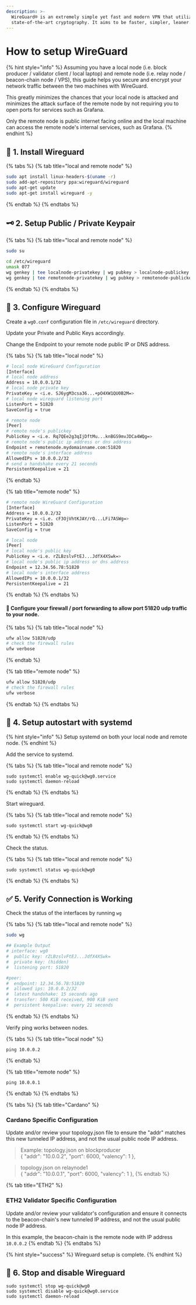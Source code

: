 ```yaml
---
description: >-
  WireGuard® is an extremely simple yet fast and modern VPN that utilizes
  state-of-the-art cryptography. It aims to be faster, simpler, leaner.
---
```


# How to setup WireGuard

{% hint style="info" %}
Assuming you have a local node \(i.e. block producer / validator client / local laptop\) and remote node \(i.e. relay node / beacon-chain node / VPS\), this guide helps you secure and encrypt your network traffic between the two machines with WireGuard. 

This greatly minimizes the chances that your local node is attacked and minimizes the attack surface of the remote node by not requiring you to open ports for services such as Grafana. 

Only the remote node is public internet facing online and the local machine can access the remote node's internal services, such as Grafana.
{% endhint %}

## 🐣 1. Install Wireguard

{% tabs %}
{% tab title="local and remote node" %}
```bash
sudo apt install linux-headers-$(uname -r)
sudo add-apt-repository ppa:wireguard/wireguard
sudo apt-get update
sudo apt-get install wireguard -y
```
{% endtab %}
{% endtabs %}

##  🗝 2. Setup Public / Private Keypair

{% tabs %}
{% tab title="local and remote node" %}
```bash
sudo su

cd /etc/wireguard
umask 077
wg genkey | tee localnode-privatekey | wg pubkey > localnode-publickey
wg genkey | tee remotenode-privatekey | wg pubkey > remotenode-publickey
```
{% endtab %}
{% endtabs %}

## 🤖 3. Configure Wireguard

Create a `wg0.conf` configuration file in  `/etc/wireguard` directory. 

Update your Private and Public Keys accordingly. 

Change the Endpoint to your remote node public IP or DNS address.

{% tabs %}
{% tab title="local node" %}
```bash
# local node WireGuard Configuration
[Interface]
# local node address
Address = 10.0.0.1/32
# local node private key
PrivateKey = <i.e. SJ6ygM3csa36...+pO4XW1QU0B2M=>
# local node wireguard listening port
ListenPort = 51820
SaveConfig = true

# remote node
[Peer]
# remote node's publickey
PublicKey = <i.e. Rq7QEe2g3qIjDftMu...knBGS9mvJDCa4WQg=>
# remote node's public ip address or dns address
Endpoint = remotenode.mydomainname.com:51820
# remote node's interface address
AllowedIPs = 10.0.0.2/32
# send a handshake every 21 seconds
PersistentKeepalive = 21
```
{% endtab %}

{% tab title="remote node" %}
```bash
# remote node WireGuard Configuration
[Interface]
Address = 10.0.0.2/32
PrivateKey = <i.e. cF3OjVhtKJAY/rQ...LFi7ASWg=>
ListenPort = 51820
SaveConfig = true

# local node
[Peer]
# local node's public key
PublicKey = <i.e. rZLBzslvFtEJ...JdfX4XSwk=>
# local node's public ip address or dns address
Endpoint = 12.34.56.78:51820
# local node's interface address
AllowedIPs = 10.0.0.1/32
PersistentKeepalive = 21
```
{% endtab %}
{% endtabs %}

#### 🧱 Configure your firewall / port forwarding to allow port 51820 udp traffic to your node.

{% tabs %}
{% tab title="local node" %}
```bash
ufw allow 51820/udp
# check the firewall rules
ufw verbose
```
{% endtab %}

{% tab title="remote node" %}
```bash
ufw allow 51820/udp
# check the firewall rules
ufw verbose
```
{% endtab %}
{% endtabs %}

## 🔗 4. Setup autostart with systemd

{% hint style="info" %}
Setup systemd on both your local node and remote node.
{% endhint %}

Add the service to systemd.

{% tabs %}
{% tab title="local and remote node" %}
```text
sudo systemctl enable wg-quick@wg0.service
sudo systemctl daemon-reload
```
{% endtab %}
{% endtabs %}

Start wireguard.

{% tabs %}
{% tab title="local and remote node" %}
```text
sudo systemctl start wg-quick@wg0
```
{% endtab %}
{% endtabs %}

Check the status.

{% tabs %}
{% tab title="local and remote node" %}
```text
sudo systemctl status wg-quick@wg0
```
{% endtab %}
{% endtabs %}

## ✅ 5. Verify Connection is Working

Check the status of the interfaces by running `wg`

{% tabs %}
{% tab title="local and remote node" %}
```bash
sudo wg

## Example Output
# interface: wg0
#  public key: rZLBzslvFtEJ...JdfX4XSwk=
#  private key: (hidden)
#  listening port: 51820

#peer:
#  endpoint: 12.34.56.78:51820
#  allowed ips: 10.0.0.2/32
#  latest handshake: 15 seconds ago
#  transfer: 500 KiB received, 900 KiB sent
#  persistent keepalive: every 21 seconds
```
{% endtab %}
{% endtabs %}

Verify ping works between nodes.

{% tabs %}
{% tab title="local node" %}
```text
ping 10.0.0.2
```
{% endtab %}

{% tab title="remote node" %}
```
ping 10.0.0.1
```
{% endtab %}
{% endtabs %}

{% tabs %}
{% tab title="Cardano" %}
### Cardano Specific Configuration

Update and/or review your topology.json file to ensure the "addr" matches this new tunneled IP address, and not the usual public node IP address.

> Example: topology.json on blockproducer  
> { "addr": "10.0.0.2", "port": 6000, "valency": 1 },

> topology.json on relaynode1   
> { "addr": "10.0.0.1", "port": 6000, "valency": 1 },
{% endtab %}

{% tab title="ETH2" %}
### ETH2 Validator Specific Configuration

Update and/or review your validator's configuration and ensure it connects to the beacon-chain's new tunneled IP address, and not the usual public node IP address.

In this example, the beacon-chain is the remote node with IP address `10.0.0.2`
{% endtab %}
{% endtabs %}

{% hint style="success" %}
Wireguard setup is complete.
{% endhint %}

## 🛑 6. Stop and disable Wireguard

```text
sudo systemctl stop wg-quick@wg0
sudo systemctl disable wg-quick@wg0.service
sudo systemctl daemon-reload
```

